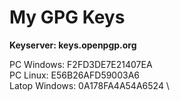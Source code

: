 My GPG Keys
===

**Keyserver: keys.openpgp.org**

PC Windows: F2FD3DE7E21407EA \
PC Linux: E56B26AFD59003A6 \
Latop Windows: 0A178FA4A54A6524 \

